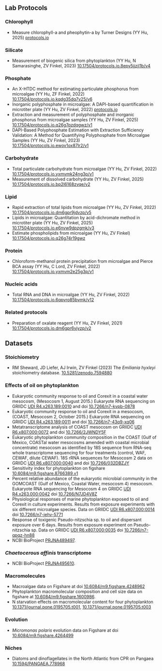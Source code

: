 ## Lab Protocols

### Chlorophyll 

* Measure chlorophyll-a and pheophytin-a by Turner Designs (YY Hu, 2025) [protocols.io](https://www.protocols.io/view/measure-chlorophyll-a-and-pheophytin-a-by-turner-d-14egnzz7zg5d/v3)

### Silicate

* Measurement of biogenic silica from phytoplankton (YY Hu, N Samarasinghe, ZV Finkel, 2023) [10.17504/protocols.io.8epv5jjzjl1b/v4](https://dx.doi.org/10.17504/protocols.io.8epv5jjzjl1b/v4)

### Phosphate

* An X-HTDC method for estimating particulate phosphorus from microalgae (YY Hu, ZF Finkel, 2022) [10.17504/protocols.io.kqdg35dq7v25/v6](https://dx.doi.org/10.17504/protocols.io.kqdg35dq7v25/v6)
* Inorganic polyphosphate in microalgae: A DAPI-based quantification in microtiter plate (YY Hu, ZV Finkel, 2022) [protocols.io](https://www.protocols.io/view/inorganic-polyphosphate-from-microalgae-a-dapi-bas-n2bvjy3rpvk5/v6)
* Extraction and measurement of polyphosphate and inorganic phosphorus from microalgae samples (YY Hu, ZV Finkel, 2025) [10.17504/protocols.io.q26g7pzdqgwz/v1](https://dx.doi.org/10.17504/protocols.io.q26g7pzdqgwz/v1)
* DAPI-Based Polyphosphate Estimation with Extraction Sufficiency Validation: A Method for Quantifying Polyphosphate from Microalgae Samples (YY Hu, ZV Finkel, 2023) [10.17504/protocols.io.ewov1ox87lr2/v1](https://dx.doi.org/10.17504/protocols.io.ewov1ox87lr2/v1)

### Carbohydrate

* Total particulate carbohydrate from microalgae (YY Hu, ZV Finkel, 2022) [10.17504/protocols.io.yxmvmk24ng3p/v1](https://dx.doi.org/10.17504/protocols.io.yxmvmk24ng3p/v1)
* Measurement of dissolved carbohydrate (YY Hu, ZV Finkel, 2025)  [10.17504/protocols.io.bp2l6168zvqe/v2](https://dx.doi.org/10.17504/protocols.io.bp2l6168zvqe/v2)

### Lipid

* Rapid extraction of total lipids from microalgae (YY Hu, ZV Finkel, 2022) [10.17504/protocols.io.dm6gpr9jdvzp/v5](https://dx.doi.org/10.17504/protocols.io.dm6gpr9jdvzp/v5)
* Lipids in microalgae: Quantitation by acid-dichromate method in microtiter plate (YY Hu, ZV Finkel, 2025) [10.17504/protocols.io.e6nvw9dpzgmk/v3](https://dx.doi.org/10.17504/protocols.io.e6nvw9dpzgmk/v3)
* Estimate phospholipids from microalgae (YY Hu, ZV Finkel) [10.17504/protocols.io.q26g74r19gwz](https://dx.doi.org/10.17504/protocols.io.q26g74r19gwz/v2)

### Protein

* Chloroform-methanol protein precipitation from microalgae and Pierce BCA assay (YY Hu, C Lord, ZV Finkel, 2022) [10.17504/protocols.io.yxmvm2e25g3p/v1](https://dx.doi.org/10.17504/protocols.io.yxmvm2e25g3p/v1)

### Nucleic acids

* Total RNA and DNA in microalgae (YY Hu, ZV Finkel, 2022) [10.17504/protocols.io.6qpvro85bvmk/v12](https://dx.doi.org/10.17504/protocols.io.6qpvro85bvmk/v12)


### Related protocols

* Preparation of oxalate reagent (YY Hu, ZV Finkel, 2021) [10.17504/protocols.io.dm6gpr6yjvzp/v2](https://dx.doi.org/10.17504/protocols.io.dm6gpr6yjvzp/v2)
 

## Datasets

### Stoichiometry

- RM Sheward, JD Liefer, AJ Irwin, ZV Finkel (2023) The _Emiliania hyxleyi_ stoichiometry database. [10.5281/zenodo.7594880](https://dx.doi.org/10.5281/zenodo.7594880)

### Effects of oil on phytoplankton

- Eukaryotic community response to oil and Corexit in a coastal water mesocosm, (Mesocosm 1, August 2015.) Eukaryote RNA sequencing on GRIIDC [UDI R4.x263.189:0010](https://data.gulfresearchinitiative.org/data/R4.x263.189:0010) and doi [10.7266/n7-kvpb-0878](https://dx.doi.org/10.7266/n7-kvpb-0878)
- Eukaryotic community response to oil and Corexit in a mesocosm, (COAST, Mesocosm 2, October 2015.) Eukaryote RNA sequencing on GRIIDC [UDI R4.x263.189:0011](https://data.gulfresearchinitiative.org/data/R4.x263.189:0011) and doi [10.7266/n7-43q9-xq06](http://dx.doi.org/10.7266/n7-43q9-xq06)
- Metatranscriptome analysis of COAST mesocosm on GRIIDC [UDI R6.x807.000:0072](https://data.gulfresearchinitiative.org/data/R6.x807.000:0072) and doi [10.7266/2JWNDY5F](https://dx.doi.org/10.7266/2JWNDY5F)
- Eukaryotic phytoplankton community composition in the COAST (Gulf of Mexico, COASTal water mesocosms amended with coastal microbial concentrate) mesocosm as identified by 18S sequence from RNA-seq whole transcriptome sequencing for four treatments (control, WAF, CEWAF, dilute CEWAF).  18S rRNA sequences for Mesocosm 2 data on GRIIDC [UDI R6.x807.000:0040](https://data.gulfresearchinitiative.org/data/R6.x807.000:0040) and doi [10.7266/032DBZJY](https://dx.doi.org/10.7266/032DBZJY)
- Sensitivity index for phytoplankton on figshare [10.6084/m9.figshare.8766389.v1](https://doi.org/10.6084/m9.figshare.8766389.v1)
- Percent relative abundance of the eukaryotic microbial community in the GOMCOAST (Gulf of Mexico, Coastal Water, mesocosm 4) mesocosm. Eukaryote RNA sequencing for Mesocosm 4 on GRIIDC [UDI R4.x263.000:0042](https://data.gulfresearchinitiative.org/data/R4.x263.000:0042) doi [10.7266/N7JD4V8Z](https://10.7266/N7JD4V8Z)
- Physiological responses of marine phytoplankton exposed to oil and Corexit in culture experiments.  Results from exposure experiments with six different microalgae species.  Data on GRIIDC [UDI R6.x807.000:0014](https://data.gulfresearchinitiative.org/data/R6.x807.000:0014) doi [10.7266/n7-jehv-5771](https://dx.doi.org/10.7266/n7-jehv-5771)
- Response of toxigenic Pseudo-nitzschia sp. to oil and dispersant exposure over 6 days.  Results from exposure experiment on Pseudo-nitzschia sp. Data on GRIIDC [UDI R6.x807.000:0035](https://data.gulfresearchinitiative.org/data/R6.x807.000:0035) doi [10.7266/n7-qpqz-hn88](https://dx.doi.org/10.7266/n7-qpqz-hn88)
- NCBI BioProject [PRJNA489497](https://www.ncbi.nlm.nih.gov/bioproject/PRJNA489497).


### _Chaetocerous affinis_ transcriptome

- NCBI BioProject [PRJNA495610](https://www.ncbi.nlm.nih.gov/bioproject/PRJNA495610).

### Macromolecules

- Macroalgae data on Figshare at doi [10.6084/m9.figshare.4248962](https://doi.org/10.6084/m9.figshare.4248962)
- Phytoplankton macromolecular composition and cell size data on figshare at [10.6084/m9.figshare.1600986](http://dx.doi.org/10.6084/m9.figshare.1600986).
- N starvation effects on macromolecular content for four phytoplankton [10.1371/journal.pone.0195705.t001](https://doi.org/10.1371/journal.pone.0195705.t001), [10.1371/journal.pone.0195705.t003](https://doi.org/10.1371/journal.pone.0195705.t003)

### Evolution

- _Micromonas polaris_ evolution data on Figshare at doi [10.6084/m9.figshare.4264499](https://dx.doi.org/10.6084/m9.figshare.4264499)

### Niches

- Diatoms and dinoflagellates in the North Atlantic from CPR on Pangaea [10.1594/PANGAEA.778968](http://doi.pangaea.de/10.1594/PANGAEA.778968)

